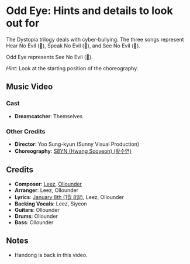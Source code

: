 # Odd Eye: Hints and details to look out for

The Dystopia trilogy deals with cyber-bullying. The three songs
represent Hear No Evil (🙉), Speak No Evil (🙊), and See No Evil (🙈).

Odd Eye represents See No Evil (🙈).

*Hint*: Look at the starting position of the choreography.

## Music Video

### Cast

* **Dreamcatcher**: Themselves

### Other Credits

* **Director**: Yoo Sung-kyun (Sunny Visual Production)
* **Choreography**: [S8YN (Hwang Sooyeon) (황수연)](https://kpop.fandom.com/wiki/Hwang_Sooyeon)

## Credits

* **Composer**: [Leez](https://www.discogs.com/artist/6450670-Leez-2), [Ollounder](https://www.discogs.com/artist/6450665-Ollounder)
* **Arranger**: Leez, Ollounder
* **Lyrics**: [January 8th (1월 8일)](https://www.discogs.com/artist/6469138-1%EC%9B%948%EC%9D%BC), Leez, Ollounder
* **Backing Vocals**: Leez, Siyeon
* **Guitars**: Ollounder
* **Drums**: Ollounder
* **Bass**: Ollounder

## Notes

* Handong is back in this video.
